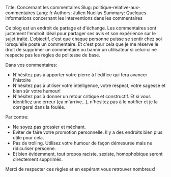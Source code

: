 Title: Concernant les commentaires
Slug: politique-relative-aux-commentaires
Lang: fr
Authors: Julien Nuellas
Summary: Quelques informations concernant les interventions dans les commentaires

Ce blog est un endroit de partage et d'échange. Les commentaires sont justement l'endroit idéal pour partager ses avis et son expérience sur le sujet traité.
L'objectif, c'est que chaque personne puisse se sentir chez soi lorsqu'elle poste un commentaire. Et c'est pour cela que je me réserve le droit de supprimer un commentaire ou bannir un utilisateur si celui-ci ne respecte pas les règles de politesse de base.

Dans vos commentaires:

* N'hésitez pas à apporter votre pierre à l'édifice qui fera avancer l'histoire
* N'hésitez pas à utiliser votre intelligence, votre respect, votre sagesse et bien sûr votre humour!
* N'hésitez pas à donner un retour critique et constructif. Et si vous identifiez une erreur (ça m'arrive...), n'hésitez pas à le notifier et je la corrigerai dans la foulée.

Par contre:

* Ne soyez pas grossier et méchant.
* Eviter de faire votre promotion personnelle. Il y a des endroits bien plus utile pour cela.
* Pas de trolling. Utilisez votre humour de façon démesurée mais ne ridiculiser personne.
* Et bien évidemment, tout propos raciste, sexiste, homophobique seront directement supprimés.

Merci de respecter ces règles et en espérant vous retrouver nombreux!